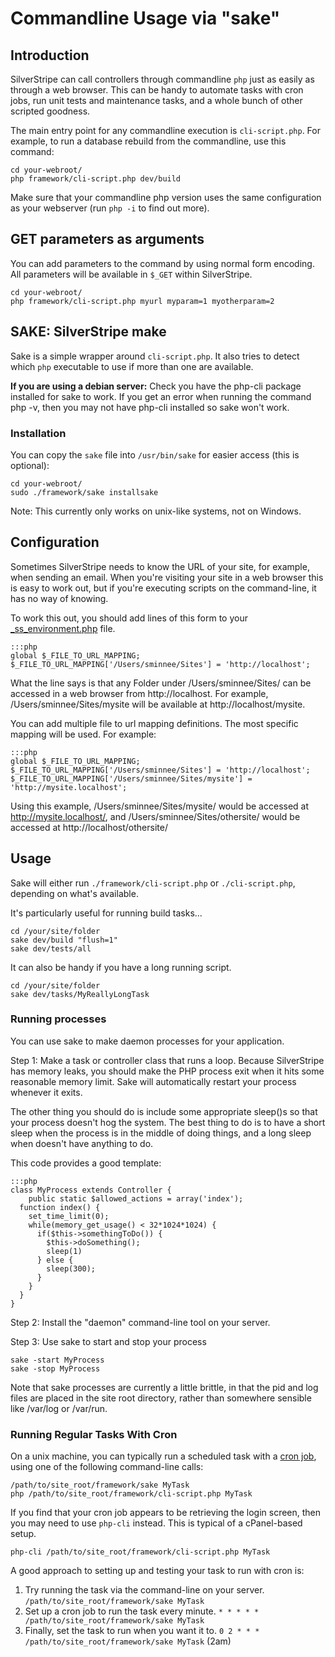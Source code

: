 # Commandline Usage via "sake"

## Introduction

SilverStripe can call controllers through commandline `php` just as easily as through a web browser.
This can be handy to automate tasks with cron jobs, run unit tests and maintenance tasks,
and a whole bunch of other scripted goodness.

The main entry point for any commandline execution is `cli-script.php`. For example, to run a database rebuild
from the commandline, use this command:

	cd your-webroot/
	php framework/cli-script.php dev/build

Make sure that your commandline php version uses the same configuration as your webserver (run `php -i` to find out more).

## GET parameters as arguments

You can add parameters to the command by using normal form encoding.
All parameters will be available in `$_GET` within SilverStripe.

	cd your-webroot/
	php framework/cli-script.php myurl myparam=1 myotherparam=2

## SAKE: SilverStripe make

Sake is a simple wrapper around `cli-script.php`. It also tries to detect which `php` executable to use
if more than one are available.

**If you are using a debian server:** Check you have the php-cli package installed for sake to work. 
If you get an error when running the command php -v, then you may not have php-cli installed so sake won't work.

### Installation

You can copy the `sake` file into `/usr/bin/sake` for easier access (this is optional):

	cd your-webroot/
	sudo ./framework/sake installsake

Note: This currently only works on unix-like systems, not on Windows.

## Configuration

Sometimes SilverStripe needs to know the URL of your site, for example, when sending an email.  When you're visiting
your site in a web browser this is easy to work out, but if you're executing scripts on the command-line, it has no way
of knowing.

To work this out, you should add lines of this form to your [_ss_environment.php](/topics/environment-management) file.

	:::php
	global $_FILE_TO_URL_MAPPING;
	$_FILE_TO_URL_MAPPING['/Users/sminnee/Sites'] = 'http://localhost';


What the line says is that any Folder under /Users/sminnee/Sites/ can be accessed in a web browser from
http://localhost.  For example, /Users/sminnee/Sites/mysite will be available at http://localhost/mysite.

You can add multiple file to url mapping definitions.  The most specific mapping will be used. For example:

	:::php
	global $_FILE_TO_URL_MAPPING;
	$_FILE_TO_URL_MAPPING['/Users/sminnee/Sites'] = 'http://localhost';
	$_FILE_TO_URL_MAPPING['/Users/sminnee/Sites/mysite'] = 'http://mysite.localhost';


Using this example, /Users/sminnee/Sites/mysite/ would be accessed at http://mysite.localhost/, and
/Users/sminnee/Sites/othersite/ would be accessed at http://localhost/othersite/

## Usage

Sake will either run `./framework/cli-script.php` or `./cli-script.php`, depending on what's available.

It's particularly useful for running build tasks...

	cd /your/site/folder
	sake dev/build "flush=1"
	sake dev/tests/all


It can also be handy if you have a long running script.

	cd /your/site/folder
	sake dev/tasks/MyReallyLongTask


### Running processes

You can use sake to make daemon processes for your application.

Step 1: Make a task or controller class that runs a loop.  Because SilverStripe has memory leaks, you should make the PHP
process exit when it hits some reasonable memory limit.  Sake will automatically restart your process whenever it exits.

The other thing you should do is include some appropriate sleep()s so that your process doesn't hog the system.  The
best thing to do is to have a short sleep when the process is in the middle of doing things, and a long sleep when
doesn't have anything to do.

This code provides a good template:

	:::php
	class MyProcess extends Controller {
		public static $allowed_actions = array('index');
	  function index() {
	    set_time_limit(0);
	    while(memory_get_usage() < 32*1024*1024) {
	      if($this->somethingToDo()) {
	        $this->doSomething();
	        sleep(1)
	      } else {
	        sleep(300);
	      }
	    }
	  }
	}



Step 2: Install the "daemon" command-line tool on your server.

Step 3: Use sake to start and stop your process

	sake -start MyProcess
	sake -stop MyProcess


Note that sake processes are currently a little brittle, in that the pid and log files are placed in the site root
directory, rather than somewhere sensible like /var/log or /var/run.

### Running Regular Tasks With Cron

On a unix machine, you can typically run a scheduled task with a [cron job](http://en.wikipedia.org/wiki/Cron),
using one of the following command-line calls:

```
/path/to/site_root/framework/sake MyTask
php /path/to/site_root/framework/cli-script.php MyTask
```

If you find that your cron job appears to be retrieving the login screen, then you may need to use `php-cli`
instead. This is typical of a cPanel-based setup.
```
php-cli /path/to/site_root/framework/cli-script.php MyTask
```

A good approach to setting up and testing your task to run with cron is:
 
 1. Try running the task via the command-line on your server. `/path/to/site_root/framework/sake MyTask`
 2. Set up a cron job to run the task every minute. `* * * * * /path/to/site_root/framework/sake MyTask`
 3. Finally, set the task to run when you want it to. `0 2 * * * /path/to/site_root/framework/sake MyTask` (2am)
